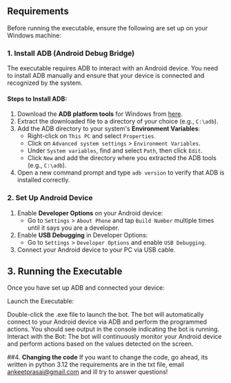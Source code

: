 ## Requirements

Before running the executable, ensure the following are set up on your Windows machine:

### 1. **Install ADB (Android Debug Bridge)**

The executable requires ADB to interact with an Android device. You need to install ADB manually and ensure that your device is connected and recognized by the system.

#### Steps to Install ADB:

1. Download the **ADB platform tools** for Windows from [here](https://developer.android.com/studio#command-tools).
2. Extract the downloaded file to a directory of your choice (e.g., `C:\adb`).
3. Add the ADB directory to your system's **Environment Variables**:
   - Right-click on `This PC` and select `Properties`.
   - Click on `Advanced system settings` > `Environment Variables`.
   - Under `System variables`, find and select `Path`, then click `Edit`.
   - Click `New` and add the directory where you extracted the ADB tools (e.g., `C:\adb`).
4. Open a new command prompt and type `adb version` to verify that ADB is installed correctly.

### 2. **Set Up Android Device**

1. Enable **Developer Options** on your Android device:
   - Go to `Settings` > `About Phone` and tap `Build Number` multiple times until it says you are a developer.
2. Enable **USB Debugging** in Developer Options:
   - Go to `Settings` > `Developer Options` and enable `USB Debugging`.
3. Connect your Android device to your PC via USB cable.

## 3. **Running the Executable**
Once you have set up ADB and connected your device:

Launch the Executable:

Double-click the .exe file to launch the bot.
The bot will automatically connect to your Android device via ADB and perform the programmed actions.
You should see output in the console indicating the bot is running.
Interact with the Bot: The bot will continuously monitor your Android device and perform actions based on the values detected on the screen.

##4. **Changing the code**
If you want to change the code, go ahead, its written in python 3.12
the requirements are in the txt file, email ankeetprasai@gmail.com and ill try to answer questions!
